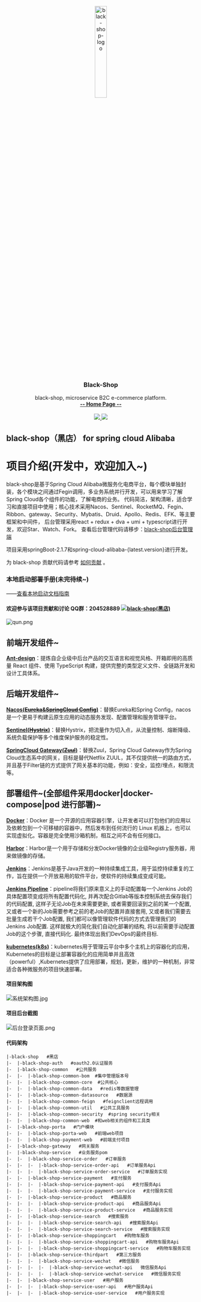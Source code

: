 
<p align="center">
     <img src="https://i.loli.net/2019/01/09/5c35d32d1d16f.png" alt="black-shop-logo" width="25%">
    <h3 align="center">Black-Shop</h3>
    <p align="center">
        black-shop, microservice B2C e-commerce platform.
        <br>
        <a href="https://github.com/lizibin/black-shop"><strong>-- Home Page --</strong></a>
        <br>
        <br>
       <a href="https://travis-ci.org/lizibin/black-shop">
            <img src="https://travis-ci.org/lizibin/black-shop.svg?branch=master" >
        </a>
         <a href="https://www.apache.org/licenses/LICENSE-2.0.html">
             <img src="https://img.shields.io/badge/license-apache2.0-000000.svg" >       
         </a>
    </p>    
</p>



## black-shop（黑店） for spring cloud Alibaba

# 项目介绍(开发中，欢迎加入~)
black-shop是基于Spring Cloud Alibaba微服务化电商平台，每个模块单独封装，各个模块之间通过Fegin调用，多业务系统并行开发，可以用来学习了解Spring Cloud各个组件的功能，了解电商的业务。 代码简洁，架构清晰，适合学习和直接项目中使用；核心技术采用Nacos、Sentinel、RocketMQ、Fegin、Ribbon、gateway、Security、Mybatis、Druid、Apollo、Redis、EFK、等主要框架和中间件， 后台管理采用react + redux + dva + umi + typescript进行开发，欢迎Star、Watch、Fork。
查看后台管理代码请移步：[black-shop后台管理端](https://github.com/lizibin/black-shop-react-admin)

项目采用springBoot-2.1.7和spring-cloud-alibaba-{latest.version}进行开发。

为 black-shop 贡献代码请参考 [如何贡献](https://github.com/lizibin/black-shop/wiki/%E5%A6%82%E4%BD%95%E8%B4%A1%E7%8C%AE%E4%BB%A3%E7%A0%81) 。

### 本地启动部署手册(未完待续~)

——[查看本地启动文档指南](https://github.com/lizibin/black-shop/wiki/%E6%9C%AC%E5%9C%B0%E5%90%AF%E5%8A%A8%E6%96%87%E6%A1%A3%E6%8C%87%E5%8D%97)

#### 欢迎参与该项目贡献和讨论  QQ群：204528889 <a target="_blank" href="//shang.qq.com/wpa/qunwpa?idkey=2a90a69143d4fb1075bcdb4992fa3255ad896ca20cadd634b5e01e4f49cf1d19"><img border="0" src="https://i.loli.net/2019/02/15/5c6691f5a7906.png" alt="black-shop(黑店)" title="black-shop(黑店)"></a>
![qun.png](https://i.loli.net/2019/02/15/5c668eda177f8.png)

## 前端开发组件~
**[Ant-design](https://github.com/ant-design/ant-design)**：提炼自企业级中后台产品的交互语言和视觉风格、开箱即用的高质量 React 组件、使用 TypeScript 构建，提供完整的类型定义文件、全链路开发和设计工具体系。

## 后端开发组件~
**[Nacos(~~Eureka~~&~~SpringCloud Config~~)](https://github.com/alibaba/Nacos)**：替换Eureka和Spring Config，nacos是一个更易于构建云原生应用的动态服务发现、配置管理和服务管理平台。

**[Sentinel(~~Hystrix~~)](https://github.com/alibaba/Sentinel)**：替换Hystrix，把流量作为切入点，从流量控制、熔断降级、系统负载保护等多个维度保护服务的稳定性。

**[SpringCloud Gateway(~~Zuul~~)](https://spring.io/projects/spring-cloud-gateway)**：替换Zuul，Spring Cloud Gateway作为Spring Cloud生态系中的网关，目标是替代Netflix ZUUL，其不仅提供统一的路由方式，并且基于Filter链的方式提供了网关基本的功能，例如：安全，监控/埋点，和限流等。

## 部署组件~(全部组件采用docker|docker-compose|pod 进行部署)~
**[Docker](https://www.docker.com/)**：Docker 是一个开源的应用容器引擎，让开发者可以打包他们的应用以及依赖包到一个可移植的容器中，然后发布到任何流行的 Linux 机器上，也可以实现虚拟化。容器是完全使用沙箱机制，相互之间不会有任何接口。

**[Harbor](https://www.docker.com/)**：Harbor是一个用于存储和分发Docker镜像的企业级Registry服务器，用来做镜像的存储。

**[Jenkins](https://jenkins.io/)**：Jenkins是基于Java开发的一种持续集成工具，用于监控持续重复的工作，旨在提供一个开放易用的软件平台，使软件的持续集成变成可能。

**[Jenkins Pipeline](https://jenkins.io/doc/book/pipeline/)**：pipeline将我们原来意义上的手动配置每一个Jenkins Job的具体配置项变成将所有配置代码化, 并再次配合Gitlab等版本控制系统去保存我们的代码配置, 这样子无论Job在未来需要更新, 或者需要回滚到之前的某一个配置, 又或者一个新的Job需要参考之前的老Job的配置并直接套用, 又或者我们需要去批量生成若干个Job配置, 我们都可以像管理软件代码的方式去管理我们的Jenkins Job配置. 这样就极大的简化我们自动化部署的结构, 将以前需要手动配置Job的这个步骤, 直接代码化. 最终体现出我们DevOps的最终目标. 

**[kubernetes(k8s)](https://kubernetes.io/)**：kubernetes用于管理云平台中多个主机上的容器化的应用，Kubernetes的目标是让部署容器化的应用简单并且高效（powerful）,Kubernetes提供了应用部署，规划，更新，维护的一种机制，非常适合各种微服务的项目快速部署。

#### 项目架构图
![系统架构图.jpg](https://github.com/lizibin/black-shop/blob/master/doc/pic/%E7%B3%BB%E7%BB%9F%E6%9E%B6%E6%9E%84%E5%9B%BE.jpg)
#### 项目后台截图
![后台登录页面.png](https://github.com/lizibin/black-shop/blob/master/doc/pic/%E5%90%8E%E5%8F%B0%E7%99%BB%E5%BD%95%E9%A1%B5%E9%9D%A2.png)

#### 代码架构

```
|-black-shop   #黑店
|-  |-black-shop-auth   #oauth2.0认证服务
|-  |-black-shop-common   #公共服务
|-  |-  |-black-shop-common-bom  #集中管理版本号
|-  |-  |-black-shop-common-core  #公共核心
|-  |-  |-black-shop-common-data   #redis等数据管理 
|-  |-  |-black-shop-common-datasource   #数据源 
|-  |-  |-black-shop-common-feign   #feignclient远程调用
|-  |-  |-black-shop-common-util   #公共工具服务   
|-  |-  |-black-shop-common-security  #spring security相关
|-  |-  |-black-shop-common-web  #和web相关的组件和工具类
|-  |-black-shop-porta   #门户模块
|-  |-  |-black-shop-porta-web   #前端web项目
|-  |-  |-black-shop-payment-web   #前端支付项目
|-  |-black-shop-gateway   #网关服务
|-  |-black-shop-service   #业务服务pom
|-  |-  |-black-shop-service-order   #订单服务
|-  |-  |-  |-black-shop-service-order-api   #订单服务Api
|-  |-  |-  |-black-shop-service-order-service   #订单服务实现
|-  |-  |-black-shop-service-payment   #支付服务
|-  |-  |-  |-black-shop-service-payment-api   #支付服务Api
|-  |-  |-  |-black-shop-service-payment-service   #支付服务实现
|-  |-  |-black-shop-service-product   #商品服务
|-  |-  |-  |-black-shop-service-product-api   #商品服务Api
|-  |-  |-  |-black-shop-service-product-service   #商品服务实现
|-  |-  |-black-shop-service-search   #搜索服务
|-  |-  |-  |-black-shop-service-search-api   #搜索服务Api
|-  |-  |-  |-black-shop-service-search-service   #搜索服务实现
|-  |-  |-black-shop-service-shoppingcart   #购物车服务
|-  |-  |-  |-black-shop-service-shoppingcart-api   #购物车服务Api
|-  |-  |-  |-black-shop-service-shoppingcart-service   #购物车服务实现
|-  |-  |-black-shop-service-thirdpart   #第三方服务
|-  |-  |-  |-black-shop-service-wechat   #微信服务
|-  |-  |-  |-  |-black-shop-service-wechat-api   微信服务Api
|-  |-  |-  |-  |-black-shop-service-wechat-service   #微信服务实现
|-  |-  |-black-shop-service-user   #用户服务
|-  |-  |-  |-black-shop-service-user-api   #用户服务Api
|-  |-  |-  |-black-shop-service-user-service   #用户服务实现

```
